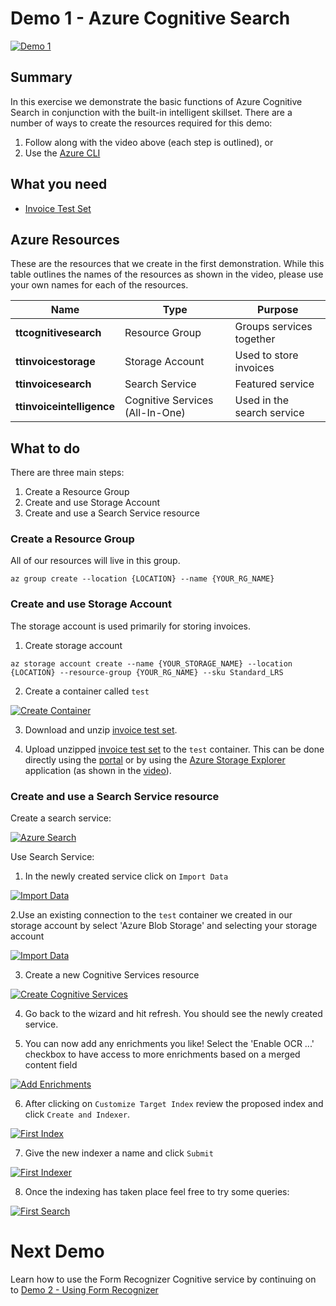 # Demo 1 - Azure Cognitive Search

[![Demo 1](images/demo1.png)](https://globaleventcdn.blob.core.windows.net/assets/aiml/aiml10/videos/Demo1.mp4 "Demo 1")

## Summary
In this exercise we demonstrate the basic functions of Azure Cognitive Search in conjunction with the built-in intelligent skillset. There are a number of ways to create the resources required for this demo:
1. Follow along with the video above (each step is outlined), or
2. Use the [Azure CLI](https://docs.microsoft.com/en-us/cli/azure/install-azure-cli?view=azure-cli-latest&WT.mc_id=msignitethetour2019-github-aiml10)


## What you need
- [Invoice Test Set](https://globaleventcdn.blob.core.windows.net/assets/aiml/aiml10/data/test.zip)

## Azure Resources
These are the resources that we create in the first demonstration. While this table outlines the names of the resources as shown in the video, please use your own names for each of the resources.


| Name                       | Type                            | Purpose                    |
| -------------------------- | ------------------------------- | ------------------------- |
| **ttcognitivesearch**     | Resource Group                  | Groups services together   |
| **ttinvoicestorage**      | Storage Account                 | Used to store invoices     |
| **ttinvoicesearch**       | Search Service                  | Featured service           |
| **ttinvoiceintelligence** | Cognitive Services (All-In-One) | Used in the search service |


## What to do

There are three main steps:
1. Create a Resource Group
2. Create and use Storage Account
3. Create and use a Search Service resource



### Create a Resource Group
All of our resources will live in this group.

```
az group create --location {LOCATION} --name {YOUR_RG_NAME}
```

### Create and use Storage Account
The storage account is used primarily for storing invoices.

1. Create storage account

```
az storage account create --name {YOUR_STORAGE_NAME} --location {LOCATION} --resource-group {YOUR_RG_NAME} --sku Standard_LRS
```

2. Create a container called `test`

[![Create Container](images/create_container.png)](https://docs.microsoft.com/en-us/azure/storage/blobs/storage-quickstart-blobs-portal?WT.mc_id=msignitethetour2019-github-aiml10 "Create Container")

3. Download and unzip [invoice test set](https://globaleventcdn.blob.core.windows.net/assets/aiml/aiml10/data/test.zip).

4. Upload unzipped [invoice test set](https://globaleventcdn.blob.core.windows.net/assets/aiml/aiml10/data/test.zip) to the `test` container. This can be done directly using the [portal](https://docs.microsoft.com/en-us/azure/storage/blobs/storage-quickstart-blobs-portal?WT.mc_id=msignitethetour2019-github-aiml10#upload-a-block-blob) or by using the [Azure Storage Explorer](https://docs.microsoft.com/en-us/azure/vs-azure-tools-storage-explorer-blobs?WT.mc_id=msignitethetour2019-github-aiml10) application (as shown in the [video](https://globaleventcdn.blob.core.windows.net/assets/aiml/aiml10/videos/Demo1.mp4 "Demo 1")).

### Create and use a Search Service resource
Create a search service:

[![Azure Search](images/azure_search.png)](https://docs.microsoft.com/en-us/azure/search/search-create-service-portal?WT.mc_id=msignitethetour2019-github-aiml10 "Azure Search")


Use Search Service:

1. In the newly created service click on `Import Data`

[![Import Data](images/import_data.png)](https://docs.microsoft.com/en-us/azure/search/cognitive-search-quickstart-blob?WT.mc_id=msignitethetour2019-github-aiml10#create-the-enrichment-pipeline "Import Data")

2.Use an existing connection to the `test` container we created in our storage account by select 'Azure Blob Storage' and selecting your storage account

[![Import Data](images/connect_data.png)](https://docs.microsoft.com/en-us/azure/search/cognitive-search-quickstart-blob?WT.mc_id=msignitethetour2019-github-aiml10#step-1-create-a-data-source "Import Data")

3. Create a new Cognitive Services resource

[![Create Cognitive Services](images/attach_cognitive_svcs.png)](https://docs.microsoft.com/en-us/azure/search/cognitive-search-quickstart-blob?WT.mc_id=msignitethetour2019-github-aiml10#step-2-add-cognitive-skills "Create Cognitive Services")

4. Go back to the wizard and hit refresh. You should see the newly created service. 

5. You can now add any enrichments you like! Select the 'Enable OCR ...' checkbox to have access to more enrichments based on a merged content field

[![Add Enrichments](images/add_enrichments.png)](https://docs.microsoft.com/en-us/azure/search/cognitive-search-quickstart-blob?WT.mc_id=msignitethetour2019-github-aiml10#step-2-add-cognitive-skills "Add Enrichments")

6. After clicking on `Customize Target Index` review the proposed index and click `Create and Indexer`.

[![First Index](images/first_index.png)](https://docs.microsoft.com/en-us/azure/search/cognitive-search-quickstart-blob?WT.mc_id=msignitethetour2019-github-aiml10#step-3-configure-the-index "First Index")

7. Give the new indexer a name and click `Submit`

[![First Indexer](images/first_indexer.png)](https://docs.microsoft.com/en-us/azure/search/cognitive-search-quickstart-blob?WT.mc_id=msignitethetour2019-github-aiml10#step-4-configure-the-indexer "First Indexer")

8. Once the indexing has taken place feel free to try some queries:

[![First Search](images/first_search.png)](https://docs.microsoft.com/en-us/azure/search/cognitive-search-quickstart-blob?WT.mc_id=msignitethetour2019-github-aiml10#query-in-search-explorer "First Search")

# Next Demo
Learn how to use the Form Recognizer Cognitive service by continuing on to [Demo 2 - Using Form Recognizer](demo2.md)
